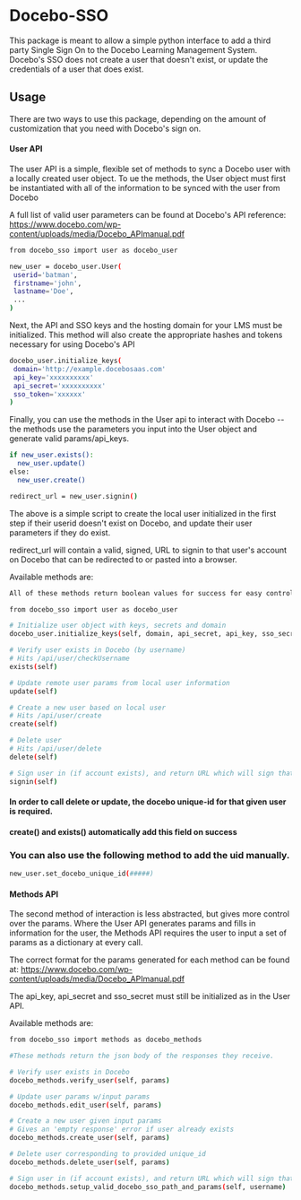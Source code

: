 # Docebo-SSO
This package is meant to allow a simple python interface to add a third party Single Sign On to the Docebo Learning Management System. Docebo's SSO does not create a user that doesn't exist, or update the credentials of a user that does exist.

## Usage

There are two ways to use this package, depending on the amount of customization that you need with Docebo's sign on.

#### User API

The user API is a simple, flexible set of methods to sync a Docebo user with a locally created user object.
To ue the methods, the User object must first be instantiated with all of the information to be synced with the user from Docebo

A full list of valid user parameters can be found at Docebo's API reference: https://www.docebo.com/wp-content/uploads/media/Docebo_APImanual.pdf
```sh
from docebo_sso import user as docebo_user

new_user = docebo_user.User(
 userid='batman',
 firstname='john',
 lastname='Doe',
 ...
)
```
Next, the API and SSO keys and the hosting domain for your LMS must be initialized. This method will also create the appropriate hashes and tokens necessary for using Docebo's API
```sh
docebo_user.initialize_keys(
 domain='http://example.docebosaas.com'
 api_key='xxxxxxxxxx'
 api_secret='xxxxxxxxxx'
 sso_token='xxxxxx'
)
```
Finally, you can use the methods in the User api to interact with Docebo -- the methods use the parameters you input into the User object and generate valid params/api_keys.
```sh
if new_user.exists():
  new_user.update()
else:
  new_user.create()

redirect_url = new_user.signin()
```
The above is a simple script to create the local user initialized in the first step if their userid doesn't exist on Docebo, and update their user parameters if they do exist. 

redirect_url will contain a valid, signed, URL to signin to that user's account on Docebo that can be redirected to or pasted into a browser.

Available methods are:
```sh
All of these methods return boolean values for success for easy control flow

from docebo_sso import user as docebo_user

# Initialize user object with keys, secrets and domain
docebo_user.initialize_keys(self, domain, api_secret, api_key, sso_secret)

# Verify user exists in Docebo (by username)
# Hits /api/user/checkUsername
exists(self)

# Update remote user params from local user information
update(self)

# Create a new user based on local user 
# Hits /api/user/create
create(self)

# Delete user
# Hits /api/user/delete
delete(self)

# Sign user in (if account exists), and return URL which will sign that user into their docebo account
signin(self)

```


#### In order to call delete or update, the docebo unique-id for that given user is required. 
#### create() and exists() automatically add this field on success
### You can also use the following method to add the uid manually.

```sh
new_user.set_docebo_unique_id(#####)
```

#### Methods API

The second method of interaction is less abstracted, but gives more control over the params.
Where the User API generates params and fills in information for the user, the Methods API requires the user to input a set of params as a dictionary at every call.

The correct format for the params generated for each method can be found at: https://www.docebo.com/wp-content/uploads/media/Docebo_APImanual.pdf

The api_key, api_secret and sso_secret must still be initialized as in the User API. 

Available methods are: 
```sh
from docebo_sso import methods as docebo_methods

#These methods return the json body of the responses they receive.

# Verify user exists in Docebo
docebo_methods.verify_user(self, params)

# Update user params w/input params
docebo_methods.edit_user(self, params)

# Create a new user given input params
# Gives an 'empty response' error if user already exists
docebo_methods.create_user(self, params)

# Delete user corresponding to provided unique_id
docebo_methods.delete_user(self, params)

# Sign user in (if account exists), and return URL which will sign that user into their docebo account
docebo_methods.setup_valid_docebo_sso_path_and_params(self, username)
```



